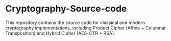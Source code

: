 # Cryptography-Source-code
This repository contains the source code for classical and modern cryptography implementations, including Product Cipher (Affine + Columnar Transposition) and Hybrid Cipher (AES-CTR + RSA).
